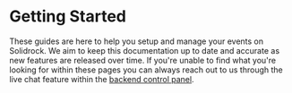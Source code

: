 # Getting Started

These guides are here to help you setup and manage your events on Solidrock. We aim to keep this documentation up to date and accurate as new features are released over time. If you're unable to find what you're looking for within these pages you can always reach out to us through the live chat feature within the [backend control panel](https://events.solidrock.io/admin).
